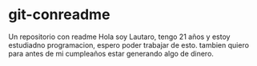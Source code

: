 # git-conreadme
Un repositorio con readme
Hola soy Lautaro, tengo 21 años y estoy estudiadno programacion, espero poder trabajar de esto.
tambien quiero para antes de mi cumpleaños estar generando algo de dinero.
